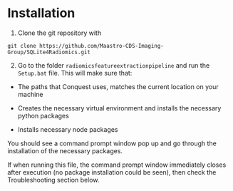 

# Installation
1. Clone the git repository with

```
git clone https://github.com/Maastro-CDS-Imaging-Group/SQLite4Radiomics.git
```


2. Go to the folder `radiomicsfeatureextractionpipeline` and run the `Setup.bat` file. This will make sure that:

* The paths that Conquest uses, matches the current location on your machine

* Creates the necessary virtual environment and installs the necessary python packages

* Installs necessary node packages

You should see a command prompt window pop up and go through the installation of the necessary packages.

If when running this file, the command prompt window immediately closes after execution (no package installation could be seen), then check the Troubleshooting section below.
